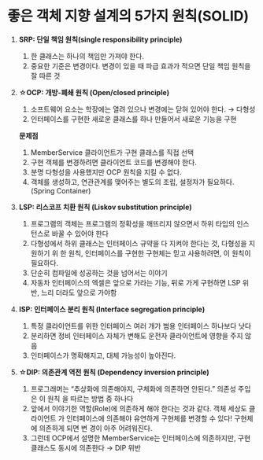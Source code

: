 # 좋은 객체 지향 설계의 5가지 원칙(SOLID)

1. **SRP: 단일 책임 원칙(single responsibility principle)**

   1. 한 클래스는 하나의 책임만 가져야 한다.
   2. 중요한 기준은 변경이다. 변경이 있을 때 파급 효과가 적으면 단일 책임 원칙을 잘 따른 것

2. ☆**OCP: 개방-폐쇄 원칙 (Open/closed principle)**

   1. 소프트웨어 요소는 학장에는 열려 있으나 변경에는 닫혀 있어야 한다. → 다형성
   2. 인터페이스를 구현한 새로운 클래스를 하나 만들어서 새로운 기능을 구현

   **문제점**

   1. MemberService 클라이언트가 구현 클래스를 직접 선택
   2. 구현 객체를 변경하려면 클라이언트 코드를 변경해야 한다.
   3. 분명 다형성을 사용했지만 OCP 원칙을 지킬 수 없다.
   4. 객체를 생성하고, 연관관계를 맺어주는 별도의 조립, 설정자가 필요하다. (Spring Container)

3. **LSP: 리스코프 치환 원칙 (Liskov substitution principle)**

   1. 프로그램의 객체는 프로그램의 정확성을 깨뜨리지 않으면서 하위 타입의 인스턴스로 바꿀 수 있어야 한다
   2. 다형성에서 하위 클래스는 인터페이스 규약을 다 지켜야 한다는 것, 다형성을 지원하기 위 한 원칙, 인터페이스를 구현한 구현체는 믿고 사용하려면, 이 원칙이 필요하다.
   3. 단순히 컴파일에 성공하는 것을 넘어서는 이야기
   4. 자동차 인터페이스의 엑셀은 앞으로 가라는 기능, 뒤로 가게 구현하면 LSP 위반, 느리 더라도 앞으로 가야함

4. **ISP: 인터페이스 분리 원칙 (Interface segregation principle)**

   1. 특정 클라이언트를 위한 인터페이스 여러 개가 범용 인터페이스 하나보다 낫다
   2. 분리하면 정비 인터페이스 자체가 변해도 운전자 클라이언트에 영향을 주지 않음
   3. 인터페이스가 명확해지고, 대체 가능성이 높아진다.

5. ☆**DIP: 의존관계 역전 원칙 (Dependency inversion principle)**

   1. 프로그래머는 “추상화에 의존해야지, 구체화에 의존하면 안된다.” 의존성 주입은 이 원칙 을 따르는 방법 중 하나다
   2. 앞에서 이야기한 역할(Role)에 의존하게 해야 한다는 것과 같다. 객체 세상도 클라이언트 가 인터페이스에 의존해야 유연하게 구현체를 변경할 수 있다! 구현체에 의존하게 되면 변 경이 아주 어려워진다.
   3. 그런데 OCP에서 설명한 MemberService는 인터페이스에 의존하지만, 구현 클래스도 동시에 의존한다 → DIP 위반





